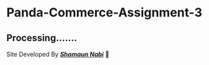 # Panda-Commerce-Assignment-3
## Processing.......


Site Developed By [***Shamaun Nabi***](www.facebook.com/sn.ashik.9 "Facebook Profile") 
 :rocket:



